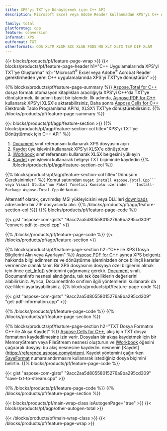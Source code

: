 ```yaml
---
title: XPS'yi TXT'ye Dönüştürmek için C++ API
description: Microsoft Excel veya Adobe Reader kullanmadan XPS'yi C++ API aracılığıyla TXT'ye dönüştürün

family: total
platformtag: cpp
feature: conversion
informat: XPS
outformat: TXT
otherformats: ODS XLTM XLSM SXC XLSB FODS MD XLT XLTX TSV DIF XLAM
---
```

{{< blocks/products/pf/feature-page-wrap >}}
{{< blocks/products/pf/feature-page-header h1="C++ Uygulamalarında XPS'yi TXT'ye Oluşturma" h2="Microsoft<sup>&reg;</sup> Excel veya Adobe<sup>&reg;</sup> Acrobat Reader gerektirmeden yerel C++ uygulamalarında XPS'yi TXT'ye dönüştürün" >}}

{{% blocks/products/pf/feature-page-summary %}}
[Aspose.Total for C++](https://products.aspose.com/total/cpp/) dosya formatı otomasyon kitaplıkları aracılığıyla XPS'yi C++'da TXT'ye dönüştürmek, iki adımlı basit bir işlemdir. İlk adımda, [Aspose.PDF for C++](https://products.aspose.com/pdf/cpp/) kullanarak XPS'yi XLSX'e aktarabilirsiniz, Daha sonra [Aspose.Cells for C++](https://products.aspose.com/cells/cpp/) Elektronik Tablo Programlama API'si, XLSX'i TXT'ye dönüştürebilirsiniz. 
{{% /blocks/products/pf/feature-page-summary  %}}

{{< blocks/products/pf/agp/feature-section >}}
{{% blocks/products/pf/agp/feature-section-col title="XPS'yi TXT'ye Dönüştürmek için C++ API" %}}
1. [Document](https://reference.aspose.com/pdf/cpp/class/aspose.pdf.document) sınıf referansını kullanarak XPS dosyasını açın
2. [Kaydet](https://reference.aspose.com/pdf/cpp/class/aspose.pdf.document#a6383c010776212483f51cc41235924db) üye işlevini kullanarak XPS'yi XLSX'e dönüştürün
3. [IWorkbook](https://reference.aspose.com/cells/cpp/class/aspose.cells.i_workbook) sınıf referansını kullanarak XLSX belgesini yükleyin
4. [Kaydet](https://reference.aspose.com/cells/cpp/class/aspose.cells.i_workbook#a9460f52a2dec8f4bf623a4905167d997) üye işlevini kullanarak belgeyi TXT biçiminde kaydedin
{{% /blocks/products/pf/agp/feature-section-col %}}

{{% blocks/products/pf/agp/feature-section-col title="Dönüşüm Gereksinimleri" %}}
Komut satırından ``nuget install Aspose.Total.Cpp``` veya Visual Studio'nun Paket Yönetici Konsolu üzerinden ```Install-Package Aspose.Total.Cpp`` ile kurun.

Alternatif olarak, çevrimdışı MSI yükleyicisini veya DLL'leri [downloads](https://releases.aspose.com/total/cpp) adresinden bir ZIP dosyasında alın.
{{% /blocks/products/pf/agp/feature-section-col %}}
{{% blocks/products/pf/feature-page-code %}}

{{< gist "aspose-com-gists" "9acc2aa5d80558015276a9ba295cd309" "convert-pdf-to-excel.cpp" >}}



{{% /blocks/products/pf/feature-page-code %}}
{{< /blocks/products/pf/agp/feature-section >}}

{{% blocks/products/pf/feature-page-section  h2="C++ ile XPS Dosya Bilgilerini Alın veya Ayarlayın" %}}
[Aspose.PDF for C++](https://products.aspose.com/pdf/cpp/) ayrıca XPS belgeniz hakkında bilgi edinmenize ve dönüştürme işleminizden önce bilinçli kararlar vermenize olanak tanır. Bir XPS dosyasının dosyaya özel bilgilerini almak için önce [get_Info()](https://reference.aspose.com/pdf/cpp/class/aspose.pdf.document#ae7a6ba620499ffa0dbaa5c813ee96c4a) yöntemini çağırmanız gerekir. [Document](https://reference.aspose.com/pdf/cpp/class/aspose.pdf.document) sınıfı. DocumentInfo nesnesi alındığında, tek tek özelliklerin değerlerini alabilirsiniz. Ayrıca, DocumentInfo sınıfının ilgili yöntemlerini kullanarak da özellikleri ayarlayabilirsiniz.
{{% blocks/products/pf/feature-page-code %}}

{{< gist "aspose-com-gists" "9acc2aa5d80558015276a9ba295cd309" "get-pdf-information.cpp" >}}

{{% /blocks/products/pf/feature-page-code  %}}
{{% /blocks/products/pf/feature-page-section %}}

{{% blocks/products/pf/feature-page-section  h2="TXT Dosya Formatını C++ ile Akışa Kaydet" %}}
[Aspose.Cells for C++](https://products.aspose.com/cells/net/), akış için TXT dosya formatının kaydedilmesine izin verir. Dosyaları bir akışa kaydetmek için bir MemoryStream veya FileStream nesnesi oluşturun ve [IWorkbook](https://reference.aspose.com/cells/cpp/class/aspose.cells.i_workbook) öğesini çağırarak dosyayı bu akış nesnesine kaydedin. nesnenin [Kaydet](https://reference.aspose.comyöntemi. Kaydet yöntemini çağırırken [SaveFormat](https://reference.aspose.com/cells/cpp/namespace/aspose.cells#a11cae527e4e68f1adcac8f47ea64481a) numaralandırmasını kullanarak istediğiniz dosya biçimini belirtin.
{{% blocks/products/pf/feature-page-code %}}

{{< gist "aspose-com-gists" "9acc2aa5d80558015276a9ba295cd309" "save-txt-to-stream.cpp" >}}

{{% /blocks/products/pf/feature-page-code  %}}
{{% /blocks/products/pf/feature-page-section %}}

{{< blocks/products/pf/main-wrap-class isAutogenPage="true" >}}
{{< blocks/products/pf/agp/other-autogen-total >}}
 
{{< /blocks/products/pf/main-wrap-class >}}
{{< /blocks/products/pf/feature-page-wrap >}}